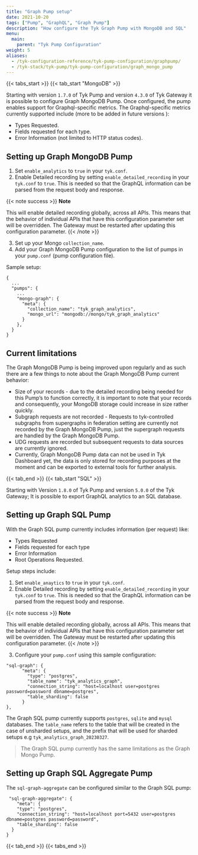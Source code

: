 ```yaml
---
title: "Graph Pump setup"
date: 2021-10-20
tags: ["Pump", "GraphQL", "Graph Pump"]
description: "How configure the Tyk Graph Pump with MongoDB and SQL"
menu:
  main:
    parent: "Tyk Pump Configuration"
weight: 5
aliases:
  - /tyk-configuration-reference/tyk-pump-configuration/graphpump/
  - /tyk-stack/tyk-pump/tyk-pump-configuration/graph_mongo_pump
---
```


{{< tabs_start >}}
{{< tab_start "MongoDB" >}}

Starting with version `1.7.0` of Tyk Pump and version `4.3.0` of Tyk Gateway it is possible to configure Graph MongoDB Pump. Once configured, the pump enables support for Graphql-specific metrics. The Graphql-specific metrics currently supported include (more to be added in future versions ):

- Types Requested.
- Fields requested for each type.
- Error Information (not limited to HTTP status codes).

## Setting up Graph MongoDB Pump

1. Set `enable_analytics` to `true` in your `tyk.conf`.
2. Enable Detailed recording by setting `enable_detailed_recording` in your `tyk.conf` to `true`. This is needed so that the GraphQL information can be parsed from the request body and response.

{{< note success >}}
**Note**

This will enable detailed recording globally, across all APIs. This means that the behavior of individual APIs that have this configuration parameter set will be overridden. The Gateway must be restarted after updating this configuration parameter.
{{< /note >}}

3. Set up your Mongo `collection_name`.
4. Add your Graph MongoDB Pump configuration to the list of pumps in your `pump.conf` (pump configuration file).

Sample setup:

```
{
  ...
  "pumps": {
    ...
    "mongo-graph": {
      "meta": {
        "collection_name": "tyk_graph_analytics",
        "mongo_url": "mongodb://mongo/tyk_graph_analytics"
      }
    },
  }
}
```

## Current limitations

The Graph MongoDB Pump is being improved upon regularly and as such there are a few things to note about the Graph MongoDB Pump current behavior:

- Size of your records - due to the detailed recording being needed for this Pump’s to function correctly, it is important to note that your records and consequently, your MongoDB storage could increase in size rather quickly.
- Subgraph requests are not recorded - Requests to tyk-controlled subgraphs from supergraphs in federation setting are currently not recorded by the Graph MongoDB Pump, just the supergraph requests are handled by the Graph MongoDB Pump.
- UDG requests are recorded but subsequent requests to data sources are currently ignored.
- Currently, Graph MongoDB Pump data can not be used in Tyk Dashboard yet, the data is only stored for recording purposes at the moment and can be exported to external tools for further analysis.

{{< tab_end >}}
{{< tab_start "SQL" >}}

Starting with Version `1.8.0` of Tyk Pump and version `5.0.0` of the Tyk Gateway; It is possible to export GraphQL analytics to an SQL database.

## Setting up Graph SQL Pump

With the Graph SQL pump currently includes information (per request) like:

- Types Requested
- Fields requested for each type
- Error Information
- Root Operations Requested.

Setup steps include:

1. Set `enable_anaytics` to `true` in your `tyk.conf`.
2. Enable Detailed recording by setting `enable_detailed_recording` in your `tyk.conf` to `true`. This is needed so that the GraphQL information can be parsed from the request body and response.

{{< note success >}}
**Note**

This will enable detailed recording globally, across all APIs. This means that the behavior of individual APIs that have this configuration parameter set will be overridden. The Gateway must be restarted after updating this configuration parameter.
{{< /note >}}

3. Configure your `pump.conf` using this sample configuration:

```
"sql-graph": {
      "meta": {
        "type": "postgres",
        "table_name": "tyk_analytics_graph",
        "connection_string": "host=localhost user=postgres password=password dbname=postgres",
        "table_sharding": false
      }
},
```

The Graph SQL pump currently supports `postgres`, `sqlite` and `mysql` databases. The `table_name` refers to the table that will be created in the case of unsharded setups, and the prefix that will be used for sharded setups
e.g `tyk_analytics_graph_20230327`.

> The Graph SQL pump currently has the same limitations as the Graph Mongo Pump.

## Setting up Graph SQL Aggregate Pump

The `sql-graph-aggregate` can be configured similar to the Graph SQL pump:

```
 "sql-graph-aggregate": {
    "meta": {
    "type": "postgres",
    "connection_string": "host=localhost port=5432 user=postgres dbname=postgres password=password",
    "table_sharding": false
  }
}
```

{{< tab_end >}}
{{< tabs_end >}}
